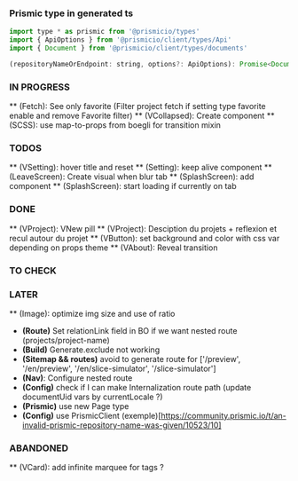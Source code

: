 ### Prismic type in generated ts

```` javascript
import type * as prismic from '@prismicio/types'
import { ApiOptions } from '@prismicio/client/types/Api'
import { Document } from '@prismicio/client/types/documents'

(repositoryNameOrEndpoint: string, options?: ApiOptions): Promise<Document<AllDocumentTypes>>
````

### IN PROGRESS
** (Fetch): See only favorite (Filter project fetch if setting type favorite enable and remove Favorite filter)
** (VCollapsed): Create component
** (SCSS): use map-to-props from boegli for transition mixin

### TODOS
** (VSetting): hover title and reset
** (Setting): keep alive component
** (LeaveScreen): Create visual when blur tab 
** (SplashScreen): add component 
** (SplashScreen): start loading if currently on tab

### DONE
** (VProject): VNew pill
** (VProject): Desciption du projets + reflexion et recul autour du projet
** (VButton): set background and color with css var depending on props theme 
** (VAbout): Reveal transition

### TO CHECK

### LATER 
** (Image): optimize img size and use of ratio
* **(Route)** Set relationLink field in BO if we want nested route (projects/project-name)
* **(Build)** Generate.exclude not working
* **(Sitemap && routes)** avoid to generate route for ['/preview', '/en/preview', '/en/slice-simulator', '/slice-simulator']
* **(Nav)**: Configure nested route
* **(Config)** check if I can make Internalization route path (update documentUid vars by currentLocale ?)
* **(Prismic)** use new Page type
* **(Config)** use PrismicClient (exemple)[https://community.prismic.io/t/an-invalid-prismic-repository-name-was-given/10523/10]

### ABANDONED
** (VCard): add infinite marquee for tags ? 
